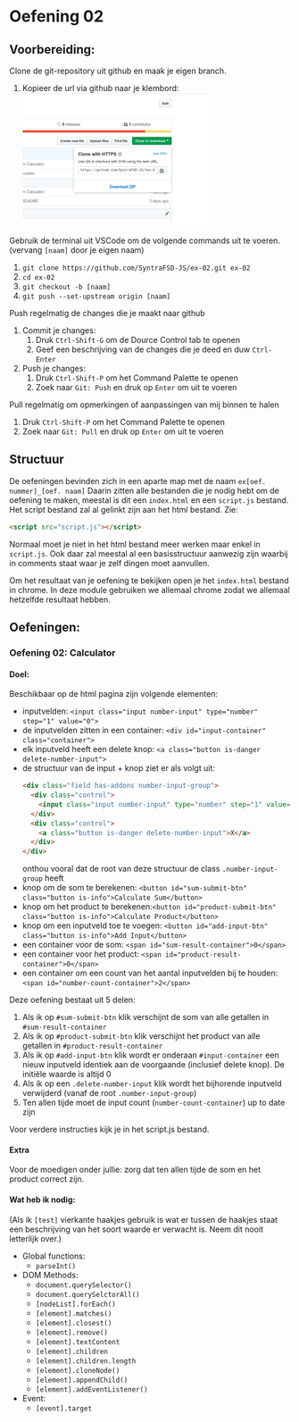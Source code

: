 # Oefening 02
## Voorbereiding:
Clone de git-repository uit github en maak je eigen branch.
1. Kopieer de url via github naar je klembord:  
   ![Copy url](https://raw.githubusercontent.com/SyntraFSD-JS/ex-01/master/images/copy_github.png "Copy url to clipboard")

Gebruik de terminal uit VSCode om de volgende commands uit te voeren.
(vervang `[naam]` door je eigen naam)

1. `git clone https://github.com/SyntraFSD-JS/ex-02.git ex-02`
2. `cd ex-02`
3. `git checkout -b [naam]`
4. `git push --set-upstream origin [naam]`

Push regelmatig de changes die je maakt naar github

1. Commit je changes:
   1. Druk `Ctrl-Shift-G` om de Dource Control tab te openen
   2. Geef een beschrijving van de changes die je deed en duw `Ctrl-Enter`
2. Push je changes:
   1. Druk `Ctrl-Shift-P` om het Command Palette te openen
   2. Zoek naar `Git: Push` en druk op `Enter` om uit te voeren 
   
Pull regelmatig om opmerkingen of aanpassingen van mij binnen te halen
1. Druk `Ctrl-Shift-P` om het Command Palette te openen
2. Zoek naar `Git: Pull` en druk op `Enter` om uit te voeren 
     
## Structuur
De oefeningen bevinden zich in een aparte map met de naam `ex[oef. nummer]_[oef. naam]`
Daarin zitten alle bestanden die je nodig hebt om de oefening te maken, meestal is dit een `index.html` en een `script.js` bestand.
Het script bestand zal al gelinkt zijn aan het html bestand. Zie:
```html
<script src="script.js"></script>
```
Normaal moet je niet in het html bestand meer werken maar enkel in `script.js`.
Ook daar zal meestal al een basisstructuur aanwezig zijn waarbij in comments staat waar je zelf dingen moet aanvullen.

Om het resultaat van je oefening te bekijken open je het `index.html` bestand in chrome.
In deze module gebruiken we allemaal chrome zodat we allemaal hetzelfde resultaat hebben.

## Oefeningen:
### Oefening 02: Calculator
#### Doel:

Beschikbaar op de html pagina zijn volgende elementen:
- inputvelden: `<input class="input number-input" type="number" step="1" value="0">`
- de inputvelden zitten in een container: `<div id="input-container" class="container">`
- elk inputveld heeft een delete knop: `<a class="button is-danger delete-number-input">`
- de structuur van de input + knop ziet er als volgt uit:  
   ``` html
   <div class="field has-addons number-input-group">
     <div class="control">
       <input class="input number-input" type="number" step="1" value="0">
     </div>
     <div class="control">
       <a class="button is-danger delete-number-input">X</a>
     </div>
   </div>
   ```  
   onthou vooral dat de root van deze structuur de class `.number-input-group` heeft
- knop om de som te berekenen: `<button id="sum-submit-btn" class="button is-info">Calculate Sum</button>`
- knop om het product te berekenen:`<button id="product-submit-btn" class="button is-info">Calculate Product</button>`
- knop om een inputveld toe te voegen: `<button id="add-input-btn" class="button is-info">Add Input</button>`
- een container voor de som: `<span id="sum-result-container">0</span>`
- een container voor het product: `<span id="product-result-container">0</span>`
- een container om een count van het aantal inputvelden bij te houden: `<span id="number-count-container">2</span>`

Deze oefening bestaat uit 5 delen:
1. Als ik op `#sum-submit-btn` klik verschijnt de som van alle getallen in `#sum-result-container`
2. Als ik op `#product-submit-btn` klik verschijnt het product van alle getallen in `#product-result-container`
3. Als ik op `#add-input-btn` klik wordt er onderaan `#input-container` een nieuw inputveld identiek 
   aan de voorgaande (inclusief delete knop). De initiële waarde is altijd 0
4. Als ik op een `.delete-number-input` klik wordt het bijhorende inputveld verwijderd 
   (vanaf de root `.number-input-group`)
5. Ten allen tijde moet de input count (`number-count-container`) up to date zijn

Voor verdere instructies kijk je in het script.js bestand.

#### Extra
Voor de moedigen onder jullie: zorg dat ten allen tijde de som en het product correct zijn.

#### Wat heb ik nodig:
(Als ik `[test]` vierkante haakjes gebruik is wat er tussen de haakjes staat een beschrijving van het soort waarde er verwacht is. Neem dit nooit letterlijk over.)

- Global functions:
   - `parseInt()` 
- DOM Methods:
   - `document.querySelector()`
   - `document.querySelctorAll()`
   - `[nodeList].forEach()`
   - `[element].matches()`
   - `[element].closest()`
   - `[element].remove()`
   - `[element].textContent`
   - `[element].children`
   - `[element].children.length`
   - `[element].cloneNode()`
   - `[element].appendChild()`
   - `[element].addEventListener()`
- Event:
   - `[event].target`
   
      
